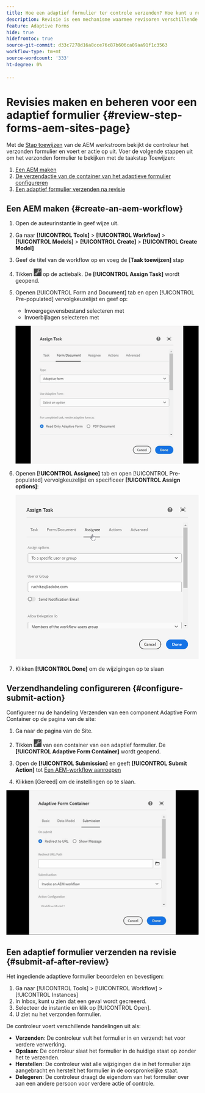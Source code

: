 ```yaml
---
title: Hoe een adaptief formulier ter controle verzenden? Hoe kunt u revisies beheren voor een bepaald adaptief formulier?
description: Revisie is een mechanisme waarmee revisoren verschillende taken voor adaptieve formulieren kunnen uitvoeren met de stap Taak toewijzen.
feature: Adaptive Forms
hide: true
hidefromtoc: true
source-git-commit: d33c7278d16a8cce76c87b606ca09aa91f1c3563
workflow-type: tm+mt
source-wordcount: '333'
ht-degree: 0%

---
```



# Revisies maken en beheren voor een adaptief formulier {#review-step-forms-aem-sites-page}

Met de [Stap toewijzen](https://experienceleague.adobe.com/docs/experience-manager-cloud-service/content/forms/create-form-centric-workflows/aem-forms-workflow-step-reference.html#assign-task-step) van de AEM werkstroom bekijkt de controleur het verzonden formulier en voert er actie op uit. Voer de volgende stappen uit om het verzonden formulier te bekijken met de taakstap Toewijzen:

1. [Een AEM maken](#create-an-aem-workflow)
1. [De verzendactie van de container van het adaptieve formulier configureren](#configure-submit-action)
1. [Een adaptief formulier verzenden na revisie](#submit-af-after-review)

## Een AEM maken {#create-an-aem-workflow}

1. Open de auteurinstantie in geef wijze uit.
1. Ga naar **[!UICONTROL Tools]** >  **[!UICONTROL Workflow]** >  **[!UICONTROL Models]** > **[!UICONTROL Create]** > **[!UICONTROL Create Model]**
1. Geef de titel van de workflow op en voeg de **[Taak toewijzen]** stap
1. Tikken ![settings_icon](assets/settings_icon.png) op de actiebalk. De **[!UICONTROL Assign Task]** wordt geopend.
1. Openen [!UICONTROL Form and Document] tab en open [!UICONTROL Pre-populated] vervolgkeuzelijst en geef op:

   * Invoergegevensbestand selecteren met
   * Invoerbijlagen selecteren met

   ![Revisiestap](/help/forms/assets/assigntask-review1.gif)

1. Openen **[!UICONTROL Assignee]** tab en open [!UICONTROL Pre-populated] vervolgkeuzelijst en specificeer **[!UICONTROL Assign  options]**:

   ![Revisiestap](/help/forms/assets/review-assignstep.png)

1. Klikken **[!UICONTROL Done]** om de wijzigingen op te slaan

## Verzendhandeling configureren {#configure-submit-action}

Configureer nu de handeling Verzenden van een component Adaptive Form Container op de pagina van de site:

1. Ga naar de pagina van de Site.
1. Tikken ![settings_icon](assets/settings_icon.png) van een container van een adaptief formulier. De **[!UICONTROL Adaptive Form Container]** wordt geopend.
1. Open de **[!UICONTROL Submission]** en geeft **[!UICONTROL Submit Action]** tot [Een AEM-workflow aanroepen](https://experienceleague.adobe.com/docs/experience-manager-cloud-service/content/forms/adaptive-forms-authoring/authoring-adaptive-forms-foundation-components/configure-submit-actions-and-metadata-submission/configuring-submit-actions.html?lang=en#invoke-an-aem-workflow)

1. Klikken [Gereed] om de instellingen op te slaan.

![indiening tabblad reviewstep](/help/forms/assets/submissiontab-reviewstep.gif)

## Een adaptief formulier verzenden na revisie {#submit-af-after-review}

Het ingediende adaptieve formulier beoordelen en bevestigen:

1. Ga naar [!UICONTROL Tools] >  [!UICONTROL Workflow] >  [!UICONTROL Instances]
1. In Inbox, kunt u zien dat een geval wordt gecreeerd.
1. Selecteer de instantie en klik op [!UICONTROL Open].
1. U ziet nu het verzonden formulier.

De controleur voert verschillende handelingen uit als:

* **Verzenden**: De controleur vult het formulier in en verzendt het voor verdere verwerking.
* **Opslaan**: De controleur slaat het formulier in de huidige staat op zonder het te verzenden.
* **Herstellen**: De controleur wist alle wijzigingen die in het formulier zijn aangebracht en herstelt het formulier in de oorspronkelijke staat.
* **Delegeren**: De controleur draagt de eigendom van het formulier over aan een andere persoon voor verdere actie of controle.
